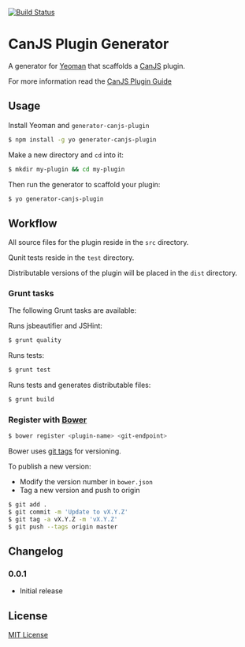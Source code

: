 [![Build Status](https://secure.travis-ci.org/ccummings/generator-canjs-plugin.png?branch=master)](https://travis-ci.org/ccummings/generator-canjs-plugin)

# CanJS Plugin Generator

A generator for [Yeoman](http://yeoman.io/) that scaffolds a [CanJS](http://canjs.com) plugin.

For more information read the [CanJS Plugin Guide](http://canjs.com/guides/Plugins.html)

## Usage

Install Yeoman and `generator-canjs-plugin`

```bash
$ npm install -g yo generator-canjs-plugin
```

Make a new directory and `cd` into it:

```bash
$ mkdir my-plugin && cd my-plugin
```

Then run the generator to scaffold your plugin:

```bash
$ yo generator-canjs-plugin
```
## Workflow

All source files for the plugin reside in the `src` directory.

Qunit tests reside in the `test` directory.

Distributable versions of the plugin will be placed in the `dist` directory.

### Grunt tasks

The following Grunt tasks are available:

Runs jsbeautifier and JSHint:

```bash
$ grunt quality
```

Runs tests:

```bash
$ grunt test
```

Runs tests and generates distributable files:

```bash
$ grunt build
```

### Register with [Bower](http://bower.io/)

```bash
$ bower register <plugin-name> <git-endpoint>
```

Bower uses [git tags](http://git-scm.com/book/en/Git-Basics-Tagging) for versioning.

To publish a new version:

- Modify the version number in `bower.json`
- Tag a new version and push to origin

```bash
$ git add .
$ git commit -m 'Update to vX.Y.Z'
$ git tag -a vX.Y.Z -m 'vX.Y.Z'
$ git push --tags origin master
```

## Changelog

### 0.0.1

- Initial release

## License

[MIT License](http://en.wikipedia.org/wiki/MIT_License)